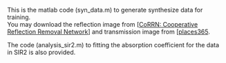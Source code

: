 This is the matlab code (syn_data.m) to generate synthesize data for training. <br>
You may download the reflection image from \[[CoRRN: Cooperative Reflection Removal Network](https://ieeexplore.ieee.org/abstract/document/8733000)\] and transmission image from \[[places365](http://places2.csail.mit.edu/download.html).

The code (analysis_sir2.m) to fitting the absorption coefficient for the data in SIR2 is also provided. 
